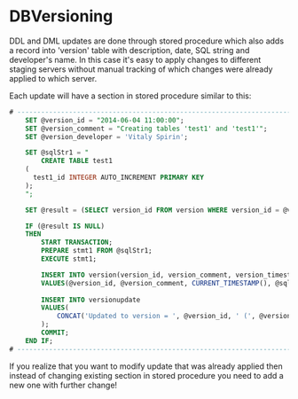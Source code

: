 DBVersioning
============

DDL and DML updates are done through stored procedure which also adds a record into 'version' table with description, date, SQL string and developer's name.
In this case it's easy to apply changes to different staging servers without manual tracking of which changes were already applied to which server.

Each update will have a section in stored procedure similar to this:

```SQL
# ---------------------------------------------------------------------------
	SET @version_id = "2014-06-04 11:00:00";
	SET @version_comment = "Creating tables 'test1' and 'test1'";
	SET @version_developer = 'Vitaly Spirin';

	SET @sqlStr1 = "
		CREATE TABLE test1
    (
      test1_id INTEGER AUTO_INCREMENT PRIMARY KEY
    );
	";

	SET @result = (SELECT version_id FROM version WHERE version_id = @version_id);

	IF (@result IS NULL)
	THEN 
		START TRANSACTION;
		PREPARE stmt1 FROM @sqlStr1;
		EXECUTE stmt1;

		INSERT INTO version(version_id, version_comment, version_timestamp, version_sql, version_developer) 
		VALUES(@version_id, @version_comment, CURRENT_TIMESTAMP(), @sqlStr1, @version_developer);
		
		INSERT INTO versionupdate 
		VALUES( 
			CONCAT('Updated to version = ', @version_id, ' (', @version_comment, '). Author: ', @version_developer) 
		);
		COMMIT;
	END IF;
# ---------------------------------------------------------------------------
```

If you realize that you want to modify update that was already applied then instead of changing existing section in stored procedure you need to add a new one with 
further change!

